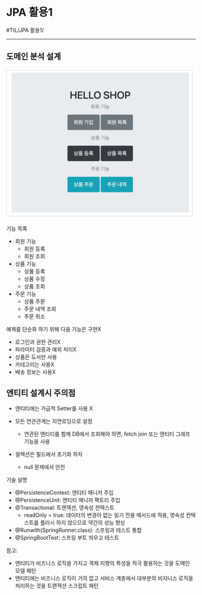 # JPA 활용1
#TIL/JPA 활용1/

---
## 도메인 분석 설계

![](./images/J활_1.PNG)

기능 목록
- 회원 기능
    - 회원 등록
    - 회원 조회
- 상품 기능
    - 상품 등록
    - 상품 수정
    - 상품 조회
- 주문 기능
    - 상품 주문
    - 주문 내역 조회
    - 주문 취소

예제를 단순화 하기 위해 다음 기능은 구현X
- 로그인과 권한 관리X
- 파라미터 검증과 예외 처리X
- 상품은 도서만 사용
- 카테고리는 사용X
- 배송 정보는 사용X

## 엔티티 설계시 주의점

- 엔티티에는 가급적 Setter를 사용 X

- 모든 연관관계는 지연로딩으로 설정
    - 연관된 엔티티를 함께 DB에서 조회해야 하면, fetch join 또는 엔티티 그래프 기능을 사용

- 컬렉션은 필드에서 초기화 하자
    - null 문제에서 안전


기술 설명

- @PersistenceContext: 엔티티 매니저 주입
- @PersistenceUnit: 엔티티 매니저 팩토리 주입
- @Transactional: 트랜잭션, 영속성 컨텍스트
    - readOnly = true: 데이터의 변경이 없는 읽기 전용 메서드에 적용, 영속성 컨텍스트를 플러시 하지 않으므로 약간의 성능 향상
- @Runwith(SpringRunner.class): 스프링과 테스트 통합
- @SpringBootTest: 스프링 부트 띄우고 테스트



참고: 
- 엔티티가 비즈니스 로직을 가지고 객체 지향의 특성을 적극 활용하는 것을 도메인 모델 패턴
- 엔티티에는 비즈니스 로직이 거의 없고 서비스 계층에서 대부분의 비지니스 로직을 처리하는 것을 트랜잭션 스크립트 패턴

